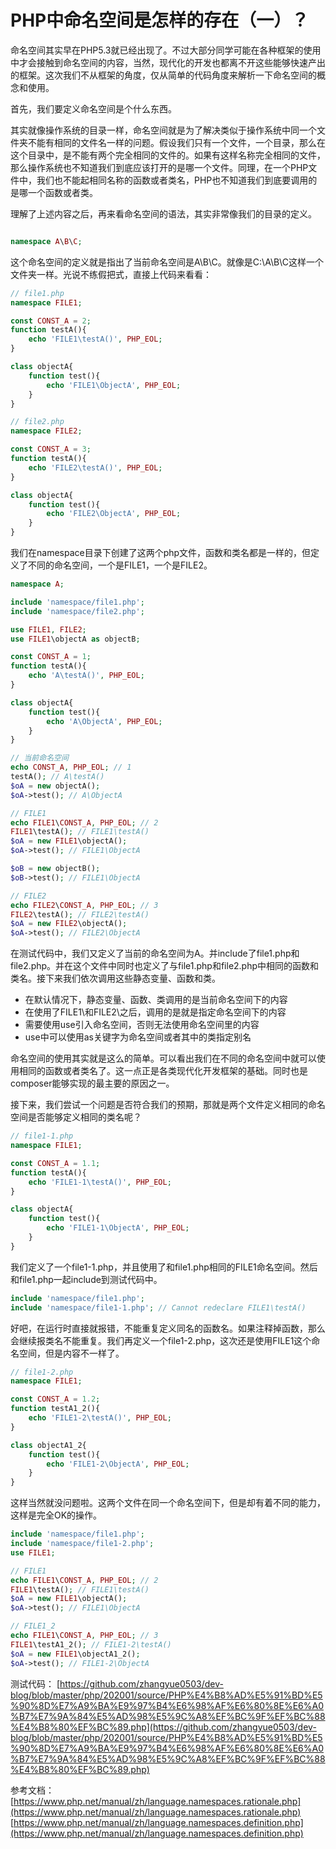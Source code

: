 # PHP中命名空间是怎样的存在（一）？

命名空间其实早在PHP5.3就已经出现了。不过大部分同学可能在各种框架的使用中才会接触到命名空间的内容，当然，现代化的开发也都离不开这些能够快速产出的框架。这次我们不从框架的角度，仅从简单的代码角度来解析一下命名空间的概念和使用。

首先，我们要定义命名空间是个什么东西。

其实就像操作系统的目录一样，命名空间就是为了解决类似于操作系统中同一个文件夹不能有相同的文件名一样的问题。假设我们只有一个文件，一个目录，那么在这个目录中，是不能有两个完全相同的文件的。如果有这样名称完全相同的文件，那么操作系统也不知道我们到底应该打开的是哪一个文件。同理，在一个PHP文件中，我们也不能起相同名称的函数或者类名，PHP也不知道我们到底要调用的是哪一个函数或者类。

理解了上述内容之后，再来看命名空间的语法，其实非常像我们的目录的定义。

```php

namespace A\B\C;

```

这个命名空间的定义就是指出了当前命名空间是A\B\C。就像是C:\A\B\C这样一个文件夹一样。光说不练假把式，直接上代码来看看：

```php
// file1.php
namespace FILE1;

const CONST_A = 2;
function testA(){
    echo 'FILE1\testA()', PHP_EOL;
}

class objectA{
    function test(){
        echo 'FILE1\ObjectA', PHP_EOL;
    }
}
```

```php
// file2.php
namespace FILE2;

const CONST_A = 3;
function testA(){
    echo 'FILE2\testA()', PHP_EOL;
}

class objectA{
    function test(){
        echo 'FILE2\ObjectA', PHP_EOL;
    }
}
```

我们在namespace目录下创建了这两个php文件，函数和类名都是一样的，但定义了不同的命名空间，一个是FILE1，一个是FILE2。

```php
namespace A;

include 'namespace/file1.php';
include 'namespace/file2.php';

use FILE1, FILE2;
use FILE1\objectA as objectB;

const CONST_A = 1;
function testA(){
    echo 'A\testA()', PHP_EOL;
}

class objectA{
    function test(){
        echo 'A\ObjectA', PHP_EOL;
    }
}

// 当前命名空间
echo CONST_A, PHP_EOL; // 1
testA(); // A\testA()
$oA = new objectA();
$oA->test(); // A\ObjectA

// FILE1
echo FILE1\CONST_A, PHP_EOL; // 2
FILE1\testA(); // FILE1\testA()
$oA = new FILE1\objectA();
$oA->test(); // FILE1\ObjectA

$oB = new objectB();
$oB->test(); // FILE1\ObjectA

// FILE2
echo FILE2\CONST_A, PHP_EOL; // 3
FILE2\testA(); // FILE2\testA()
$oA = new FILE2\objectA();
$oA->test(); // FILE2\ObjectA

```

在测试代码中，我们又定义了当前的命名空间为A。并include了file1.php和file2.php。并在这个文件中同时也定义了与file1.php和file2.php中相同的函数和类名。接下来我们依次调用这些静态变量、函数和类。

- 在默认情况下，静态变量、函数、类调用的是当前命名空间下的内容
- 在使用了FILE1\和FILE2\之后，调用的是就是指定命名空间下的内容
- 需要使用use引入命名空间，否则无法使用命名空间里的内容
- use中可以使用as关键字为命名空间或者其中的类指定别名

命名空间的使用其实就是这么的简单。可以看出我们在不同的命名空间中就可以使用相同的函数或者类名了。这一点正是各类现代化开发框架的基础。同时也是composer能够实现的最主要的原因之一。

接下来，我们尝试一个问题是否符合我们的预期，那就是两个文件定义相同的命名空间是否能够定义相同的类名呢？

```php
// file1-1.php
namespace FILE1;

const CONST_A = 1.1;
function testA(){
    echo 'FILE1-1\testA()', PHP_EOL;
}

class objectA{
    function test(){
        echo 'FILE1-1\ObjectA', PHP_EOL;
    }
}
```

我们定义了一个file1-1.php，并且使用了和file1.php相同的FILE1命名空间。然后和file1.php一起include到测试代码中。

```php
include 'namespace/file1.php';
include 'namespace/file1-1.php'; // Cannot redeclare FILE1\testA()
```

好吧，在运行时直接就报错，不能重复定义同名的函数名。如果注释掉函数，那么会继续报类名不能重复。我们再定义一个file1-2.php，这次还是使用FILE1这个命名空间，但是内容不一样了。

```php
// file1-2.php
namespace FILE1;

const CONST_A = 1.2;
function testA1_2(){
    echo 'FILE1-2\testA()', PHP_EOL;
}

class objectA1_2{
    function test(){
        echo 'FILE1-2\ObjectA', PHP_EOL;
    }
}
```

这样当然就没问题啦。这两个文件在同一个命名空间下，但是却有着不同的能力，这样是完全OK的操作。

```php
include 'namespace/file1.php';
include 'namespace/file1-2.php';
use FILE1;

// FILE1
echo FILE1\CONST_A, PHP_EOL; // 2
FILE1\testA(); // FILE1\testA()
$oA = new FILE1\objectA();
$oA->test(); // FILE1\ObjectA

// FILE1_2
echo FILE1\CONST_A, PHP_EOL; // 3
FILE1\testA1_2(); // FILE1-2\testA()
$oA = new FILE1\objectA1_2();
$oA->test(); // FILE1-2\ObjectA

```

测试代码：
[https://github.com/zhangyue0503/dev-blog/blob/master/php/202001/source/PHP%E4%B8%AD%E5%91%BD%E5%90%8D%E7%A9%BA%E9%97%B4%E6%98%AF%E6%80%8E%E6%A0%B7%E7%9A%84%E5%AD%98%E5%9C%A8%EF%BC%9F%EF%BC%88%E4%B8%80%EF%BC%89.php](https://github.com/zhangyue0503/dev-blog/blob/master/php/202001/source/PHP%E4%B8%AD%E5%91%BD%E5%90%8D%E7%A9%BA%E9%97%B4%E6%98%AF%E6%80%8E%E6%A0%B7%E7%9A%84%E5%AD%98%E5%9C%A8%EF%BC%9F%EF%BC%88%E4%B8%80%EF%BC%89.php)

参考文档：
[https://www.php.net/manual/zh/language.namespaces.rationale.php](https://www.php.net/manual/zh/language.namespaces.rationale.php)
[https://www.php.net/manual/zh/language.namespaces.definition.php](https://www.php.net/manual/zh/language.namespaces.definition.php)


